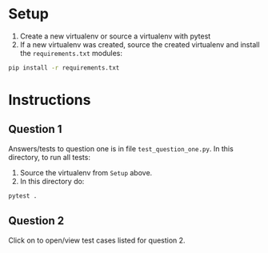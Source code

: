 # Setup  
1. Create a new virtualenv or source a virtualenv with pytest
2. If a new virtualenv was created, source the created virtualenv and install the `requirements.txt` modules:
```bash
pip install -r requirements.txt
```

# Instructions 
## Question 1
Answers/tests to question one is in file `test_question_one.py`. 
In this directory, to run all tests:
1. Source the virtualenv from `Setup` above.
2. In this directory do:
```bash
pytest .
```
## Question 2  
Click on to open/view test cases listed for question 2.
